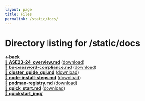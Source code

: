```yaml
---
layout: page
title: Files
permalink: /static/docs/
---
```


# Directory listing for /static/docs
[**<-back**](/static)  
[**:page_facing_up: ASE23-24_overview.md**](ASE23-24_overview) ([download](ASE23-24_overview.md))  
[**:page_facing_up: bu-password-compliance.md**](bu-password-compliance) ([download](bu-password-compliance.md))  
[**:page_facing_up: cluster_guide_gui.md**](cluster_guide_gui) ([download](cluster_guide_gui.md))  
[**:page_facing_up: node-install-steps.md**](node-install-steps) ([download](node-install-steps.md))  
[**:page_facing_up: podman-registry.md**](podman-registry) ([download](podman-registry.md))  
[**:page_facing_up: quick_start.md**](quick_start) ([download](quick_start.md))  
[**:file_folder: quickstart_img/**](/static/docs/quickstart_img)  

